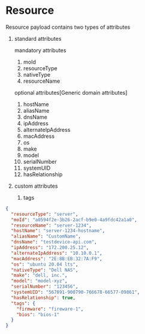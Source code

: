 # Resource

Resource payload contains two types of attributes

1. standard attributes

   mandatory attributes

    1. moId
    2. resourceType
    3. nativeType
    4. resourceName

   optional attributes[Generic domain attributes]

    1. hostName
    2. aliasName
    3. dnsName
    4. ipAddress
    5. alternateIpAddress
    6. macAddress
    7. os
    8. make
    9. model
    10. serialNumber
    11. systemUID
    12. hasRelationship

2. custom attributes

    1. tags

```json
{
  "resourceType": "server",
  "moId": "a0594f2e-3b26-2acf-b9e0-4a9fdc42a1a0",
  "resourceName": "server-1234",
  "hostName": "server-1234-hostname",
  "aliasName": "CustomName",
  "dnsName": "testdevice-api.com",
  "ipAddress": "172.200.25.12",
  "alternateIpAddress": "10.10.0.1",
  "macAddress": "2E:8B:EB:32:7A:F9",
  "os": "ubuntu 20.04 lts",
  "nativeType": "Dell NAS",
  "make": "dell, inc.",
  "model": "model-xyz",
  "serialNumber": "123456",
  "systemUID": "567891-900790-766678-66577-09861",
  "hasRelationship": true,
  "tags": {
    "firmware": "fireware-1",
    "bios": "bios-1"
  }
}
```
